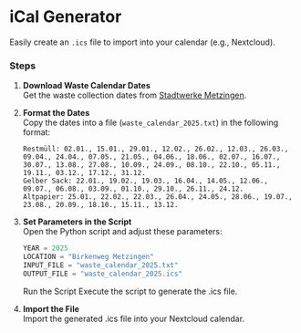 # iCal Generator

Easily create an `.ics` file to import into your calendar (e.g., Nextcloud).

### Steps

1. **Download Waste Calendar Dates**\
   Get the waste collection dates from [Stadtwerke Metzingen](https://www.stadtwerke-metzingen.de/de/Unsere-Angebote/Abfall/Abfallkalender).

2. **Format the Dates**\
   Copy the dates into a file (`waste_calendar_2025.txt`) in the following format:
   ```
   Restmüll: 02.01., 15.01., 29.01., 12.02., 26.02., 12.03., 26.03., 09.04., 24.04., 07.05., 21.05., 04.06., 18.06., 02.07., 16.07., 30.07., 13.08., 27.08., 10.09., 24.09., 08.10., 22.10., 05.11., 19.11., 03.12., 17.12., 31.12.
   Gelber Sack: 22.01., 19.02., 19.03., 16.04., 14.05., 12.06., 09.07., 06.08., 03.09., 01.10., 29.10., 26.11., 24.12.
   Altpapier: 25.01., 22.02., 22.03., 26.04., 24.05., 28.06., 19.07., 23.08., 20.09., 18.10., 15.11., 13.12.
   ```
3. **Set Parameters in the Script**\
   Open the Python script and adjust these parameters:
   ```python
   YEAR = 2025
   LOCATION = "Birkenweg Metzingen"
   INPUT_FILE = "waste_calendar_2025.txt"
   OUTPUT_FILE = "waste_calendar_2025.ics"
   ```
   Run the Script
   Execute the script to generate the .ics file.

4. **Import the File**\
   Import the generated .ics file into your Nextcloud calendar.